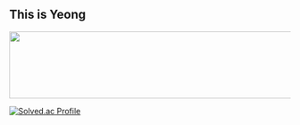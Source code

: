 ## This is Yeong



<a href="https://www.gitanimals.org/en_US?utm_medium=image&utm_source=0package&utm_content=line">
  <img
    src="https://render.gitanimals.org/lines/0package?pet-id=738589752768121552"
    width="600"
    height="120"
  />
</a>
  
  [![Solved.ac Profile](http://mazassumnida.wtf/api/v2/generate_badge?boj=hongsieey02)](https://solved.ac/hongsieey02/)

  
<!--
**0package/0package** is a ✨ _special_ ✨ repository because its `README.md` (this file) appears on your GitHub profile.

Here are some ideas to get you started:

- 🔭 I’m currently working on ...
- 🌱 I’m currently learning ...
- 👯 I’m looking to collaborate on ...
- 🤔 I’m looking for help with ...
- 💬 Ask me about ...
- 📫 How to reach me: ...
- 😄 Pronouns: ...
- ⚡ Fun fact: ...
-->

